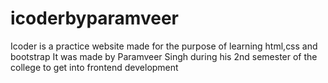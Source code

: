 # icoderbyparamveer
Icoder is a practice website made for the purpose of learning html,css and bootstrap
It was made by Paramveer Singh during his 2nd semester of the college to get into frontend development
